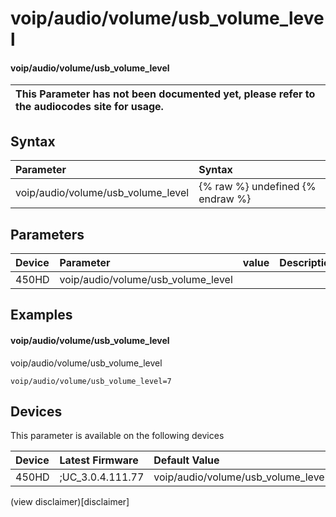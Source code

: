 ﻿---
description: voip/audio/volume/usb_volume_level
search:
    keywords: ['voip','audio','volume','usb_volume_level']
---

# voip/audio/volume/usb_volume_level

#### voip/audio/volume/usb_volume_level


| This Parameter has not been documented yet, please refer to the audiocodes site for usage.  |
| :--- |

## Syntax
| Parameter | Syntax |
| :--- | :--- |
|voip/audio/volume/usb_volume_level | {% raw %} undefined {% endraw %} |

## Parameters
|Device|Parameter|value|Description|
|:---|:---|:---|:---|
| 450HD | voip/audio/volume/usb_volume_level |  |  |

## Examples
#### voip/audio/volume/usb_volume_level

voip/audio/volume/usb_volume_level

```
voip/audio/volume/usb_volume_level=7
```

## Devices
This parameter is available on the following devices

| Device | Latest Firmware | Default Value |
|:---|:---|:---|
| 450HD | ;UC_3.0.4.111.77 | voip/audio/volume/usb_volume_level=7 

(view disclaimer)[disclaimer]
